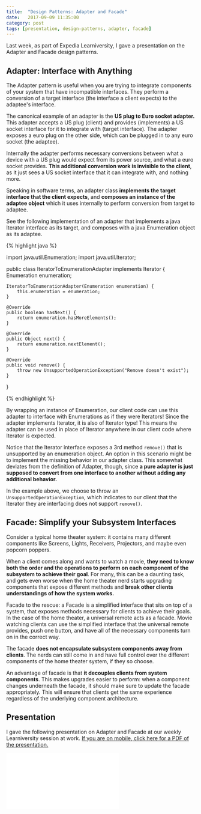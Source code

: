 ```yaml
---
title:  "Design Patterns: Adapter and Facade"
date:   2017-09-09 11:35:00
category: post
tags: [presentation, design-patterns, adapter, facade]
---
```


Last week, as part of Expedia Learniversity, I gave a presentation on the Adapter and Facade design patterns.

## Adapter: Interface with Anything

The Adapter pattern is useful when you are trying to integrate components of your system that have incompatible interfaces. They perform a conversion of a target interface (the interface a client expects) to the adaptee's interface.

The canonical example of an adapter is the **US plug to Euro socket adapter.** This adapter accepts a US plug (client) and provides (implements) a US socket interface for it to integrate with (target interface). The adapter exposes a euro plug on the other side, which can be plugged in to any euro socket (the adaptee).

Internally the adapter performs necessary conversions between what a device with a US plug would expect from its power source, and what a euro socket provides. **This additional conversion work is invisible to the client**, as it just sees a US socket interface that it can integrate with, and nothing more.

Speaking in software terms, an adapter class **implements the target interface that the client expects**, and **composes an instance of the adaptee object** which it uses internally to perform conversion from target to adaptee.

See the following implementation of an adapter that implements a java Iterator interface as its target, and composes with a java Enumeration object as its adaptee.

{% highlight java %}

import java.util.Enumeration;
import java.util.Iterator;

public class IteratorToEnumerationAdapter implements Iterator {
    Enumeration enumeration;

    IteratorToEnumerationAdapter(Enumeration enumeration) {
        this.enumeration = enumeration;
    }

    @Override
    public boolean hasNext() {
        return enumeration.hasMoreElements();
    }

    @Override
    public Object next() {
        return enumeration.nextElement();
    }

    @Override
    public void remove() {
        throw new UnsupportedOperationException("Remove doesn't exist");
    }
}

{% endhighlight %}

By wrapping an instance of Enumeration, our client code can use this adapter to interface with Enumerations as if they were Iterators! Since the adapter implements Iterator, it is also of Iterator type! This means the adapter can be used in place of Iterator anywhere in our client code where Iterator is expected.

Notice that the Iterator interface exposes a 3rd method `remove()` that is unsupported by an enumeration object. An option in this scenario might be to implement the missing behavior in our adapter class. This somewhat deviates from the definition of Adapter, though, since **a pure adapter is just supposed to convert from one interface to another without adding any additional behavior.**

In the example above, we choose to throw an `UnsupportedOperationException`, which indicates to our client that the Iterator they are interfacing does not support `remove()`.

## Facade: Simplify your Subsystem Interfaces

Consider a typical home theater system: it contains many different components like Screens, Lights, Receivers, Projectors, and maybe even popcorn poppers.

When a client comes along and wants to watch a movie, **they need to know both the order and the operations to perform on each component of the subsystem to achieve their goal**. For many, this can be a daunting task, and gets even worse when the home theater nerd starts upgrading components that expose different methods and **break other clients understandings of how the system works.**

Facade to the rescue: a Facade is a simplified interface that sits on top of a system, that exposes methods necessary for clients to achieve their goals. In the case of the home theater, a universal remote acts as a facade. Movie watching clients can use the simplified interface that the universal remote provides, push one button, and have all of the necessary components turn on in the correct way.

The facade **does not encapsulate subsystem components away from clients**. The nerds can still come in and have full control over the different components of the home theater system, if they so choose.

An advantage of facade is that **it decouples clients from system components**. This makes upgrades easier to perform: when a component changes underneath the facade, it should make sure to update the facade appropriately. This will ensure that clients get the same experience regardless of the underlying component architecture.


## Presentation

I gave the following presentation on Adapter and Facade at our weekly Learniversity session at work. [If you are on mobile, click here for a PDF of the presentation.][here]

<embed src="/assets/pdf/Adapter-Presentation-09-09-17.pdf" />

[here]: /assets/pdf/Adapter-Presentation-09-09-17.pdf
